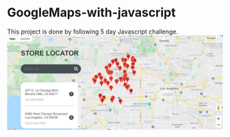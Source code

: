 # GoogleMaps-with-javascript
This project is done by following 5 day Javascript challenge.
![](preview.png)
